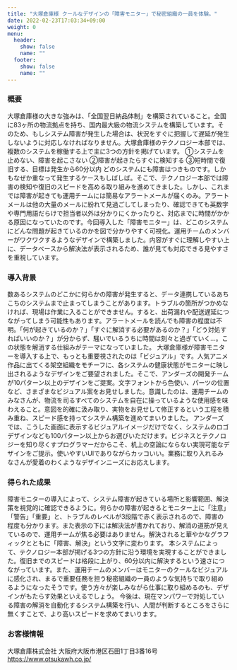 ```yaml
---
title: "大塚倉庫様 クールなデザインの「障害モニター」で秘密組織の一員を体験。"
date: 2022-02-23T17:03:34+09:00
weight: 0
menu:
  header:
    show: false
    name: ""
  footer:
    show: false
    name: ""
---
```


### 概要　
大塚倉庫様の大きな強みは、「全国翌日納品体制」を構築されていること。全国に83ヶ所の物流拠点を持ち、国内最大級の物流システムを構築しています。そのため、もしシステム障害が発生した場合は、状況をすぐに把握して遅延が発生しないように対応しなければなりません。大塚倉庫様のテクノロジー本部では、複数のシステムを稼働する上で主に3つの方針を掲げています。
①システムを止めない、障害を起こさない
②障害が起きたらすぐに検知する
③短時間で復旧する、目標は発生から60分以内
どのシステムにも障害はつきものです。しかもなぜか重なって発生するケースもしばしば。そこで、テクノロジー本部では障害の検知や復旧のスピードを高める取り組みを進めてきました。しかし、これまでは障害が起きても運用チームには簡易なアラートメールが届くのみ。アラートメールは他の大量のメールに紛れて見過ごしてしまったり、確認できても英数字や専門用語だらけで担当者以外は分かりにくかったりと、対応までに時間がかかる原因になっていたのです。今回導入した「障害モニター」は、どこのシステムにどんな問題が起きているのかを図で分かりやすく可視化。運用チームのメンバーがワクワクするようなデザインで構築しました。内容がすぐに理解しやすい上に、データベースから解決法が表示されるため、誰が見ても対応できる見やすさを重視しています。

### 導⼊背景
数あるシステムのどこかに何らかの障害が発生すると、データ連携しているあちこちのシステムまで止まってしまうことがあります。トラブルの箇所がつかめなければ、現場は作業に入ることができません。すると、出荷漏れや配送遅延につながってしまう可能性もあります。アラートメールを読んでも障害の程度は不明。「何が起きているのか？」「すぐに解消する必要があるのか？」「どう対処すればいいのか？」が分からず、騒いでいるうちに時間は刻々と過ぎていく…。この状態を解消する仕組みがテーマになっていました。
大塚倉庫様が障害モニターを導入する上で、もっとも重要視されたのは「ビジュアル」です。人気アニメ作品に出てくる架空組織をモチーフに、各システムの健康状態がモニターに映し出されるようなデザインをご要望されました。そこで、アンダーズの開発チームが10パターン以上のデザインをご提案。文字フォントから色使い、パーツの位置など、さまざまなビジュアル案をお見せしました。意識したのは、運用チームのみなさんが、物流を司るすべてのシステムを自在に操っているような使用感を味わえること。意図を的確に汲み取り、実物をお見せして修正するという工程を積み重ね、スピード感を持ってシステム構築を進めてまいりました。
アンダーズでは、こうした画面に表示するビジュアルイメージだけでなく、システムのロゴデザインなども100パターン以上からお選びいただけます。ビジネスとテクノロジーを知り尽くすプログラマーだからこそ、机上の空論にならない実現可能なデザインをご提示。使いやすいUIでありながらカッコいい。業務に取り入れるみなさんが愛着のわくようなデザインニーズにお応えします。

### 得られた成果
障害モニターの導入によって、システム障害が起きている場所と影響範囲、解決策を視覚的に確認できるように。何らかの障害が起きるとモニター上に「注意」「警告」「重要」と、トラブルのレベルが3段階で赤く表示されるので、障害の程度も分かります。また表示の下には解決法が書かれており、解消の道筋が見えているので、運用チームが焦る必要はありません。解決されると華やかなグラフィックとともに「障害、解決」という文字に変わります。
本システムによって、テクノロジー本部が掲げる3つの方針に沿う環境を実現することができました。復旧までのスピードは格段に上がり、60分以内に解決するという速さにつながっています。また、運用チームのメンバーはモニターのクールなビジュアルに感化され、まるで重要任務を担う秘密組織の一員のような気持ちで取り組めるようになったそうです。使う方々が楽しみながら仕事に取り組めるのも、デザインがもたらす効果といえるでしょう。
今後は、現在マンパワーで対処している障害の解消を自動化するシステム構築を行い、人間が判断するところをさらに無くすことで、より高いスピードを求めてまいります。

### お客様情報
大塚倉庫株式会社
大阪府大阪市港区石田1丁目3番16号
https://www.otsukawh.co.jp/